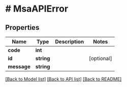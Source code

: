 # # MsaAPIError

## Properties

Name | Type | Description | Notes
------------ | ------------- | ------------- | -------------
**code** | **int** |  |
**id** | **string** |  | [optional]
**message** | **string** |  |

[[Back to Model list]](../../README.md#models) [[Back to API list]](../../README.md#endpoints) [[Back to README]](../../README.md)
